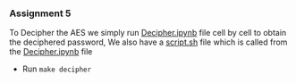 ### Assignment 5
To Decipher the AES we simply run [Decipher.ipynb](Decipher.ipynb) file cell by cell to obtain the deciphered password, 
We also have a [script.sh](script.sh) file which is called from the [Decipher.ipynb](Decipher.ipynb) file
- Run `make decipher`